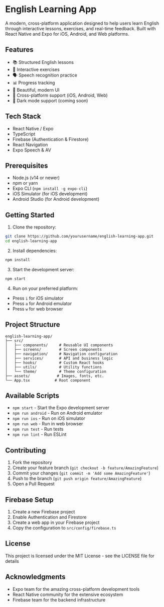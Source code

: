 # English Learning App

A modern, cross-platform application designed to help users learn English through interactive lessons, exercises, and real-time feedback. Built with React Native and Expo for iOS, Android, and Web platforms.

## Features

- 📚 Structured English lessons
- 🎯 Interactive exercises
- 🗣️ Speech recognition practice
- 📊 Progress tracking
- 🎨 Beautiful, modern UI
- 📱 Cross-platform support (iOS, Android, Web)
- 🌙 Dark mode support (coming soon)

## Tech Stack

- React Native / Expo
- TypeScript
- Firebase (Authentication & Firestore)
- React Navigation
- Expo Speech & AV

## Prerequisites

- Node.js (v14 or newer)
- npm or yarn
- Expo CLI (`npm install -g expo-cli`)
- iOS Simulator (for iOS development)
- Android Studio (for Android development)

## Getting Started

1. Clone the repository:
```bash
git clone https://github.com/yourusername/english-learning-app.git
cd english-learning-app
```

2. Install dependencies:
```bash
npm install
```

3. Start the development server:
```bash
npm start
```

4. Run on your preferred platform:
- Press `i` for iOS simulator
- Press `a` for Android emulator
- Press `w` for web browser

## Project Structure

```
english-learning-app/
├── src/
│   ├── components/     # Reusable UI components
│   ├── screens/        # Screen components
│   ├── navigation/     # Navigation configuration
│   ├── services/       # API and business logic
│   ├── hooks/          # Custom React hooks
│   ├── utils/          # Utility functions
│   └── theme/          # Theme configuration
├── assets/            # Images, fonts, etc.
└── App.tsx           # Root component
```

## Available Scripts

- `npm start` - Start the Expo development server
- `npm run android` - Run on Android emulator
- `npm run ios` - Run on iOS simulator
- `npm run web` - Run in web browser
- `npm run test` - Run tests
- `npm run lint` - Run ESLint

## Contributing

1. Fork the repository
2. Create your feature branch (`git checkout -b feature/AmazingFeature`)
3. Commit your changes (`git commit -m 'Add some AmazingFeature'`)
4. Push to the branch (`git push origin feature/AmazingFeature`)
5. Open a Pull Request

## Firebase Setup

1. Create a new Firebase project
2. Enable Authentication and Firestore
3. Create a web app in your Firebase project
4. Copy the configuration to `src/config/firebase.ts`

## License

This project is licensed under the MIT License - see the LICENSE file for details

## Acknowledgments

- Expo team for the amazing cross-platform development tools
- React Native community for the extensive ecosystem
- Firebase team for the backend infrastructure 